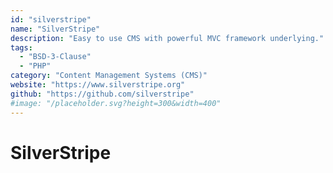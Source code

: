 ```yaml
---
id: "silverstripe"
name: "SilverStripe"
description: "Easy to use CMS with powerful MVC framework underlying."
tags:
  - "BSD-3-Clause"
  - "PHP"
category: "Content Management Systems (CMS)"
website: "https://www.silverstripe.org"
github: "https://github.com/silverstripe"
#image: "/placeholder.svg?height=300&width=400"
---
```


# SilverStripe
